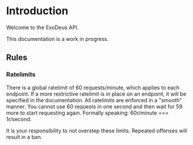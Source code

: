 # Introduction

Welcome to the ExoDeus API.

This documentation is a work in progress.

## Rules

### Ratelimits

There is a global ratelimit of 60 requests/minute, which applies to each endpoint. If a more restrictive ratelimit is in place on an endpoint, it will be specified in the documentation. All ratelimits are enforced in a "smooth" manner. You cannot use 60 requests in one second and then wait for 59 more to start requesting again. Formally speaking: 60r/minute === 1r/second.

It is your responsibility to not overstep these limits. Repeated offenses will result in a ban.

